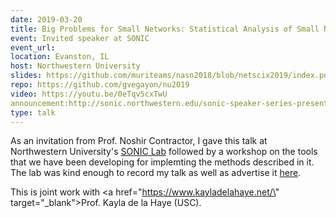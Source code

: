 ```yaml
---
date: 2019-03-20
title: Big Problems for Small Networks: Statistical Analysis of Small Networks and Team Performance
event: Invited speaker at SONIC
event_url:
location: Evanston, IL
host: Northwestern University
slides: https://github.com/muriteams/nasn2018/blob/netscix2019/index.pdf
repo: https://github.com/gvegayon/nu2019
video: https://youtu.be/0eTqv5cxTwU
announcement:http://sonic.northwestern.edu/sonic-speaker-series-presents-george-g-vega-yon/
type: talk
---
```


As an invitation from Prof. Noshir Contractor, I gave this talk at Northwestern University's <a href="https://sonic.northwestern.edu" target="_blank">SONIC Lab</a> followed by a workshop on the tools that we have been developing for implemting the methods described in it. The lab was kind enough to record my talk as well as advertise it <a href="http://sonic.northwestern.edu/sonic-speaker-series-presents-george-g-vega-yon/" target="_blank">here</a>.

This is joint work with <a href=\"https://www.kayladelahaye.net/\" target=\"_blank\">Prof. Kayla de la Haye (USC)</a>.
